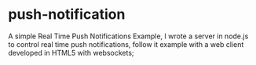 # push-notification
A simple Real Time Push Notifications Example, I wrote a server in node.js to control real time push notifications, follow it example with a web client developed in HTML5 with websockets;
